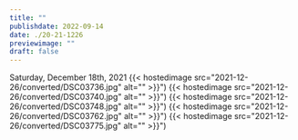 ```yaml
---
title: ""
publishdate: 2022-09-14
date: ./20-21-1226
previewimage: ""
draft: false
---
```


Saturday, December 18th, 2021
{{< hostedimage src="2021-12-26/converted/DSC03736.jpg" alt="" >}}")
{{< hostedimage src="2021-12-26/converted/DSC03740.jpg" alt="" >}}")
{{< hostedimage src="2021-12-26/converted/DSC03748.jpg" alt="" >}}")
{{< hostedimage src="2021-12-26/converted/DSC03762.jpg" alt="" >}}")
{{< hostedimage src="2021-12-26/converted/DSC03775.jpg" alt="" >}}")
